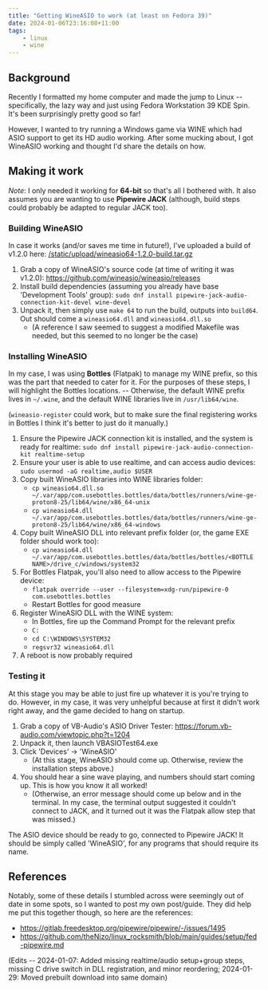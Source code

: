 ```yaml
---
title: "Getting WineASIO to work (at least on Fedora 39)"
date: 2024-01-06T23:16:08+11:00
tags:
    - linux
    - wine
---
```


## Background

Recently I formatted my home computer and made the jump to Linux -- specifically, the lazy way and just using Fedora Workstation 39 KDE Spin. It's been surprisingly pretty good so far!

However, I wanted to try running a Windows game via WINE which had ASIO support to get its HD audio working. After some mucking about, I got WineASIO working and thought I'd share the details on how.

## Making it work

*Note*: I only needed it working for **64-bit** so that's all I bothered with. It also assumes you are wanting to use **Pipewire JACK** (although, build steps could probably be adapted to regular JACK too).

### Building WineASIO

In case it works (and/or saves me time in future!), I've uploaded a build of v1.2.0 here: [/static/upload/wineasio64-1.2.0-build.tar.gz](/static/upload/wineasio64-1.2.0-build.tar.gz)

1. Grab a copy of WineASIO's source code (at time of writing it was v1.2.0): https://github.com/wineasio/wineasio/releases
1. Install build dependencies (assuming you already have base 'Development Tools' group): `sudo dnf install pipewire-jack-audio-connection-kit-devel wine-devel`
1. Unpack it, then simply use `make 64` to run the build, outputs into `build64`. Out should come a `wineasio64.dll` and `wineasio64.dll.so`
    - (A reference I saw seemed to suggest a modified Makefile was needed, but this seemed to no longer be the case)

### Installing WineASIO

In my case, I was using **Bottles** (Flatpak) to manage my WINE prefix, so this was the part that needed to cater for it. For the purposes of these steps, I will highlight the Bottles locations. -- Otherwise, the default WINE prefix lives in `~/.wine`, and the default WINE libraries live in `/usr/lib64/wine`.

(`wineasio-register` could work, but to make sure the final registering works in Bottles I think it's better to just do it manually.)

1. Ensure the Pipewire JACK connection kit is installed, and the system is ready for realtime: `sudo dnf install pipewire-jack-audio-connection-kit realtime-setup`
1. Ensure your user is able to use realtime, and can access audio devices: `sudo usermod -aG realtime,audio $USER`
1. Copy built WineASIO libraries into WINE libraries folder:
    - `cp wineasio64.dll.so ~/.var/app/com.usebottles.bottles/data/bottles/runners/wine-ge-proton8-25/lib64/wine/x86_64-unix`
    - `cp wineasio64.dll ~/.var/app/com.usebottles.bottles/data/bottles/runners/wine-ge-proton8-25/lib64/wine/x86_64-windows`
1. Copy built WineASIO DLL into relevant prefix folder (or, the game EXE folder should work too):
    - `cp wineasio64.dll ~/.var/app/com.usebottles.bottles/data/bottles/bottles/<BOTTLE NAME>/drive_c/windows/system32`
1. For Bottles Flatpak, you'll also need to allow access to the Pipewire device:
    - `flatpak override --user --filesystem=xdg-run/pipewire-0 com.usebottles.bottles`
    - Restart Bottles for good measure
1. Register WineASIO DLL with the WINE system:
    - In Bottles, fire up the Command Prompt for the relevant prefix
    - `C:`
    - `cd C:\WINDOWS\SYSTEM32`
    - `regsvr32 wineasio64.dll`
1. A reboot is now probably required

### Testing it

At this stage you may be able to just fire up whatever it is you're trying to do. However, in my case, it was very unhelpful because at first it didn't work right away, and the game decided to hang on startup.

1. Grab a copy of VB-Audio's ASIO Driver Tester: https://forum.vb-audio.com/viewtopic.php?t=1204
1. Unpack it, then launch VBASIOTest64.exe
1. Click 'Devices' -> 'WineASIO'
    - (At this stage, WineASIO should come up. Otherwise, review the installation steps above.)
1. You should hear a sine wave playing, and numbers should start coming up. This is how you know it all worked!
    - (Otherwise, an error message should come up below and in the terminal. In my case, the terminal output suggested it couldn't connect to JACK, and it turned out it was the Flatpak allow step that was missed.)

The ASIO device should be ready to go, connected to Pipewire JACK! It should be simply called 'WineASIO', for any programs that should require its name.

## References

Notably, some of these details I stumbled across were seemingly out of date in some spots, so I wanted to post my own post/guide. They did help me put this together though, so here are the references:

- https://gitlab.freedesktop.org/pipewire/pipewire/-/issues/1495
- https://github.com/theNizo/linux_rocksmith/blob/main/guides/setup/fed-pipewire.md

(Edits -- 2024-01-07: Added missing realtime/audio setup+group steps, missing C drive switch in DLL registration, and minor reordering; 2024-01-29: Moved prebuilt download into same domain)

